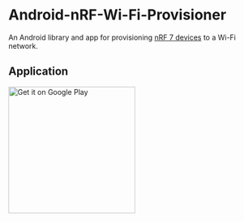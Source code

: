 # Android-nRF-Wi-Fi-Provisioner

An Android library and app for provisioning [nRF 7 devices](https://www.nordicsemi.com/Products/nRF7002) to a Wi-Fi network.

## Application

<a href='https://play.google.com/store/apps/details?id=no.nordicsemi.android.wifi.provisioning'><img alt='Get it on Google Play' src='https://play.google.com/intl/en_us/badges/static/images/badges/en_badge_web_generic.png' width='250'/></a>

